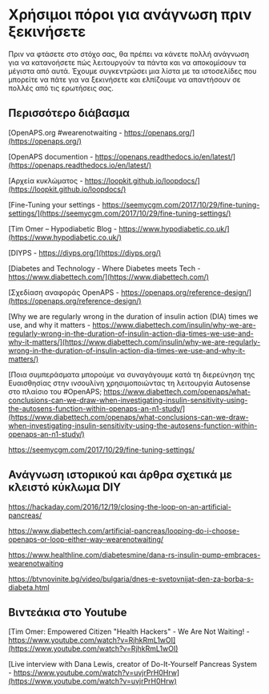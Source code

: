 # Χρήσιμοι πόροι για ανάγνωση πριν ξεκινήσετε

Πριν να φτάσετε στο στόχο σας, θα πρέπει να κάνετε πολλή ανάγνωση για να κατανοήσετε πώς λειτουργούν τα πάντα και να αποκομίσουν τα μέγιστα από αυτά. Έχουμε συγκεντρώσει μια λίστα με τα ιστοσελίδες που μπορείτε να πάτε για να ξεκινήσετε και ελπίζουμε να απαντήσουν σε πολλές από τις ερωτήσεις σας.

## Περισσότερο διάβασμα

[OpenAPS.org #wearenotwaiting - https://openaps.org/](https://openaps.org/)

[OpenAPS documention - https://openaps.readthedocs.io/en/latest/](https://openaps.readthedocs.io/en/latest/)

[Αρχεία κυκλώματος - https://loopkit.github.io/loopdocs/](https://loopkit.github.io/loopdocs/)

[Fine-Tuning your settings - https://seemycgm.com/2017/10/29/fine-tuning-settings/](https://seemycgm.com/2017/10/29/fine-tuning-settings/)

[Tim Omer – Hypodiabetic Blog - https://www.hypodiabetic.co.uk/](https://www.hypodiabetic.co.uk/)

[DIYPS - https://diyps.org/](https://diyps.org/)

[Diabetes and Technology - Where Diabetes meets Tech - https://www.diabettech.com/](https://www.diabettech.com/)

[Σχεδίαση αναφοράς OpenAPS - https://openaps.org/reference-design/](https://openaps.org/reference-design/)

[Why we are regularly wrong in the duration of insulin action (DIA) times we use, and why it matters - https://www.diabettech.com/insulin/why-we-are-regularly-wrong-in-the-duration-of-insulin-action-dia-times-we-use-and-why-it-matters/](https://www.diabettech.com/insulin/why-we-are-regularly-wrong-in-the-duration-of-insulin-action-dia-times-we-use-and-why-it-matters/)

[Ποια συμπεράσματα μπορούμε να συναγάγουμε κατά τη διερεύνηση της Ευαισθησίας στην ινσουλίνη χρησιμοποιώντας τη λειτουργία Autosense στο πλαίσιο του #OpenAPS; https://www.diabettech.com/openaps/what-conclusions-can-we-draw-when-investigating-insulin-sensitivity-using-the-autosens-function-within-openaps-an-n1-study/](https://www.diabettech.com/openaps/what-conclusions-can-we-draw-when-investigating-insulin-sensitivity-using-the-autosens-function-within-openaps-an-n1-study/)

<https://seemycgm.com/2017/10/29/fine-tuning-settings/>

## Ανάγνωση ιστορικού και άρθρα σχετικά με κλειστό κύκλωμα DIY

<https://hackaday.com/2016/12/19/closing-the-loop-on-an-artificial-pancreas/>

<https://www.diabettech.com/artificial-pancreas/looping-do-i-choose-openaps-or-loop-either-way-wearenotwaiting/>

<https://www.healthline.com/diabetesmine/dana-rs-insulin-pump-embraces-wearenotwaiting>

<https://btvnovinite.bg/video/bulgaria/dnes-e-svetovnijat-den-za-borba-s-diabeta.html>

## Βιντεάκια στο Youtube

[Tim Omer: Empowered Citizen "Health Hackers" - We Are Not Waiting! - https://www.youtube.com/watch?v=RjhkRmL1wOI](https://www.youtube.com/watch?v=RjhkRmL1wOI)

[Live interview with Dana Lewis, creator of Do-It-Yourself Pancreas System - https://www.youtube.com/watch?v=uvjrPrH0Hrw](https://www.youtube.com/watch?v=uvjrPrH0Hrw)